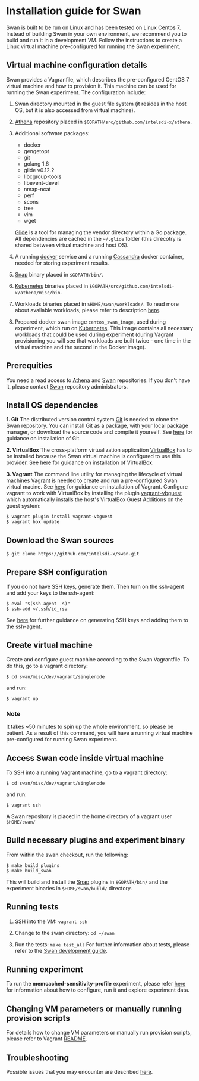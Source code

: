 # Installation guide for Swan
Swan is built to be run on Linux and has been tested on Linux Centos 7.
Instead of building Swan in your own environment, we recommend you to build and run it in a development VM. Follow the instructions to create a Linux virtual machine pre-configured for running the Swan experiment.

## Virtual machine configuration details
Swan provides a Vagranfile, which describes the pre-configured CentOS 7 virtual machine and how to provision it. This machine can be used for running the Swan experiment. The configuration include:

1. Swan directory mounted in the guest file system (it resides in the host OS, but it is also accessed from virtual machine).

2. [Athena](https://github.com/intelsdi-x/athena) repository  placed in `$GOPATH/src/github.com/intelsdi-x/athena`.

3. Additional software packages:
    * docker
    * gengetopt
    * git
    * golang 1.6
    * glide v0.12.2
    * libcgroup-tools
    * libevent-devel
    * nmap-ncat
    * perf
    * scons
    * tree
    * vim
    * wget

    [Glide](https://github.com/Masterminds/glide) is a tool for managing the vendor directory within a Go package. All dependencies are cached in the `~/.glide` folder (this direcotry is shared between virtual machine and host OS). 

4. A running [docker](https://www.docker.com/) service and a running [Cassandra](http://cassandra.apache.org/) docker container, needed for storing experiment results.

5. [Snap](https://github.com/intelsdi-x/snap) binary placed in `$GOPATH/bin/`.

6. [Kubernetes](http://kubernetes.io/) binaries placed in  `$GOPATH/src/github.com/intelsdi-x/athena/misc/bin`.

7. Workloads binaries placed in `$HOME/swan/workloads/`. To read more about available workloads, please refer to description [here](https://github.com/intelsdi-x/swan/blob/master/experiments/memcached-sensitivity-profile/README.md#aggressor-configuration).

8. Prepared docker swan image `centos_swan_image`, used during experiment, which run on [Kubernetes](http://kubernetes.io/). This image contains all necessary workloads that could be used during experiment (during Vagrant provisioning you will see that workloads are built twice - one time in the virtual machine and the second in the Docker image).

## Prerequities
You need a read access to [Athena](https://github.com/intelsdi-x/athena) and [Swan](https://github.com/intelsdi-x/swan) repositories. If you don't have it, please contact [Swan](https://github.com/intelsdi-x/swan) repository administrators.

## Install OS dependencies
**1. Git**
The distributed version control system [Git](https://git-scm.com/) is needed to clone the Swan repository. You can install Git as a package, with your local package manager, or download the source code and compile it yourself. See [here](https://git-scm.com/book/en/v2/Getting-Started-Installing-Git) for guidance on installation of Git.

**2. VirtualBox**
The cross-platform virtualization application [VirtualBox](https://www.virtualbox.org/) has to be installed because the Swan virtual machine is configured to use this provider. See [here](https://www.virtualbox.org/wiki/Downloads) for guidance on installation of VirtualBox.

**3. Vagrant**
The command line utility for managing the lifecycle of virtual machines [Vagrant](https://www.vagrantup.com/docs/) is needed to create and run a pre-configured Swan virtual macine. See [here](https://www.vagrantup.com/docs/installation/) for guidance on installation of Vagrant.
Configure vagrant to work with VirtualBox by installing the plugin [vagrant-vbguest](https://github.com/dotless-de/vagrant-vbguest) which automatically installs the host's VirtualBox Guest Additions on the guest system:
```
$ vagrant plugin install vagrant-vbguest
$ vagrant box update
```

## Download the Swan sources
```
$ git clone https://github.com/intelsdi-x/swan.git
```

## Prepare SSH configuration
If you do not have SSH keys, generate them. 
Then turn on the ssh-agent and add your keys to the ssh-agent:
```
$ eval "$(ssh-agent -s)"
$ ssh-add ~/.ssh/id_rsa
```
See [here](https://help.github.com/articles/generating-a-new-ssh-key-and-adding-it-to-the-ssh-agent/) for further guidance on generating SSH keys and adding them to the ssh-agent.


## Create virtual machine
Create and configure guest machine according to the Swan Vagrantfile. To do this, go to a vagrant directory:
```
$ cd swan/misc/dev/vagrant/singlenode
```
and run:
```
$ vagrant up
```

### Note
It takes ~50 minutes to spin up the whole environment, so please be patient.
As a result of this command, you will have a running virtual machine pre-configured for running Swan experiment.


## Access Swan code inside virtual machine
To SSH into a running Vagrant machine, go to a vagrant directory:
```
$ cd swan/misc/dev/vagrant/singlenode
``` 
and run:
```
$ vagrant ssh
```

A Swan repository is placed in the home directory of a vagrant user `$HOME/swan/`

## Build necessary plugins and experiment binary

From within the swan checkout, run the following:
```
$ make build_plugins
$ make build_swan
```

This will build and install the [Snap](https://github.com/intelsdi-x/snap) plugins in `$GOPATH/bin/` and the experiment binaries in `$HOME/swan/build/` directory.

## Running tests
1. SSH into the VM: `vagrant ssh`

2. Change to the swan directory: `cd ~/swan`

3. Run the tests: `make test_all`
For further information about tests, please refer to the [Swan development guide](development.md#tests).

## Running experiment
To run the **memcached-sensitivity-profile** experiment, please refer [here](../experiments/memcached-sensitivity-profile/README.md) for information about how to configure, run it and explore experiment data.

## Changing VM parameters or manually running provision scripts
For details how to change VM parameters or manually run provision scripts, please refer to Vagrant [README](../misc/dev/vagrant/singlenode/README.md#changing-vm-parameters).

## Troubleshooting
Possible issues that you may encounter are described [here](../misc/dev/vagrant/singlenode/README.md#troubleshooting).